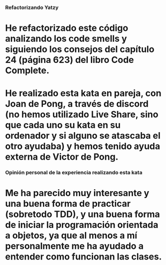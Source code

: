 ### Refactorizando Yatzy
# He refactorizado este código analizando los code smells y siguiendo los consejos del capítulo 24 (página 623) del libro Code Complete.
# He realizado esta kata en pareja, con Joan de Pong, a través de discord (no hemos utilizado Live Share, sino que cada uno su kata en su ordenador y si alguno se atascaba el otro ayudaba) y hemos tenido ayuda externa de Victor de Pong.
### Opinión personal de la experiencia realizando esta kata
# Me ha parecido muy interesante y una buena forma de practicar (sobretodo TDD), y una buena forma de iniciar la programación orientada a objetos, ya que al menos a mí personalmente me ha ayudado a entender como funcionan las clases.